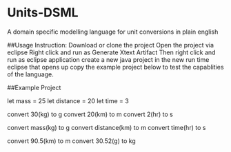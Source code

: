 # Units-DSML
A domain specific modelling language for unit conversions in plain english

##Usage Instruction:
Download or clone the project
Open the project via eclipse
Right click and run as Generate Xtext Artifact
Then right click and run as eclipse application
create a new java project in the new run time eclipse that opens up
copy the example project below to test the capablities of the language.

##Example Project

let mass = 25
let distance = 20
let time = 3

convert 30(kg) to g
convert 20(km) to m
convert 2(hr) to s

convert mass(kg) to g
convert distance(km) to m
convert time(hr) to s

convert 90.5(km) to m
convert 30.52(g) to kg
